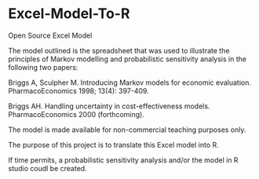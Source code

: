 # Excel-Model-To-R
Open Source Excel Model

The model outlined is the spreadsheet that was used to illustrate the principles 
of Markov modelling and probabilistic sensitivity analysis in the following two papers:

Briggs A, Sculpher M.  Introducing Markov models for economic evaluation. 
PharmacoEconomics 1998; 13(4): 397-409.

Briggs AH.  Handling uncertainty in cost-effectiveness models.  
PharmacoEconomics 2000 (forthcoming).

The model is made available for non-commercial teaching purposes only.

The purpose of this project is to translate this Excel model into R. 

If time permits, a probabilistic sensitivity analysis and/or the model in R studio coudl be created.
